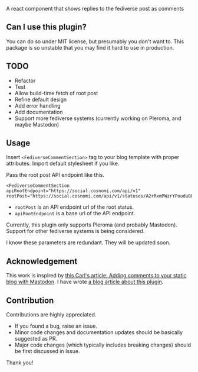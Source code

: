A react component that shows replies to the fediverse post as comments

## Can I use this plugin?

You can do so under MIT license, but presumably you don't want to.
This package is so unstable that you may find it hard to use in production.

## TODO

- Refactor
- Test
- Allow build-time fetch of root post
- Refine default design
- Add error handling
- Add documentation
- Support more fediverse systems (currently working on Pleroma, and maybe Mastodon)

## Usage

Insert `<FediverseCommentSection>` tag to your blog template with proper attributes. Import default stylesheet if you like.

<!-- (1) If you want to specify the root post url expilcitly (recommended) -->
Pass the root post API endpoint like this.
```
<FediverseCommentSection apiRootEndpoint="https://social.cosnomi.com/api/v1" rootPost="https://social.cosnomi.com/api/v1/statuses/A2rRxmPWzrYPouduO8">
```
- `rootPost` is an API endpoint url of the root status.
- `apiRootEndpoint` is a base url of the API endpoint.

Currently, this plugin only supports Pleroma (and probably Mastodon). Support for other fediverse systems is being considered.

I know these parameters are redundant. They will be updated soon.

## Acknowledgement

This work is inspired by [this Carl's article: Adding comments to your static blog with Mastodon](https://carlschwan.eu/2020/12/29/adding-comments-to-your-static-blog-with-mastodon/).
I have wrote [a blog article about this plugin](https://blog.cosnomi.com/posts/fedi-comment/).

## Contribution

Contributions are highly appreciated.
- If you found a bug, raise an issue.
- Minor code changes and documentation updates should be basically suggested as PR.
- Major code changes (which typically includes breaking changes) should be first discussed in Issue.  

Thank you!
